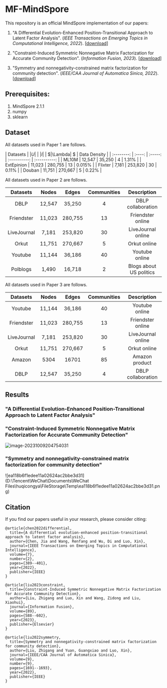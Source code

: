 # MF-MindSpore

This repository is an official MindSpore implementation of our papers:

1.  "A Differential Evolution-Enhanced Position-Transitional Approach to Latent Factor Analysis". (*IEEE Transactions on Emerging Topics in Computational Intelligence, 2022*). [[download](https://ieeexplore.ieee.org/abstract/document/9839514)]
2. "Constraint-Induced Symmetric Nonnegative Matrix Factorization for  Accurate Community Detection". (*Information Fusion, 2023*). [[download](https://www.sciencedirect.com/science/article/abs/pii/S1566253522001300)]

3. "Symmetry and nonnegativity-constrained matrix factorization for community detection". (*IEEE/CAA Journal of Automatica Sinica, 2022*). [[download](https://ieeexplore.ieee.org/abstract/document/9865020)]


## Prerequisites:

1. MindSpore 2.1.1
2. numpy
3. sklearn


## Dataset

All datasets used in Paper 1 are follows.

|  Datasets  | $|U|$  |  $|I|$  | $|\Lambda| $ | Data Density |
| :--------: | :----: | :-----: | :----------: | :----------: |
|   ML10M    | 12,547 | 35,250  |      4       |    1.31%     |
| ExtEpinion | 11,023 | 280,755 |      13      |    0.015%    |
|  Flixter   | 7,181  | 253,820 |      30      |    0.11%     |
|   Douban   | 11,751 | 270,667 |      5       |    0.22%     |

All datasets used in Paper 2 are follows.

|  Datasets   | Nodes  |  Edges  | Communities |       Description       |
| :---------: | :----: | :-----: | :---------: | :---------------------: |
|    DBLP     | 12,547 | 35,250  |      4      |   DBLP collaboration    |
| Friendster  | 11,023 | 280,755 |     13      |    Friendster online    |
| LiveJournal | 7,181  | 253,820 |     30      |   LiveJournal online    |
|    Orkut    | 11,751 | 270,667 |      5      |      Orkut online       |
|   Youtube   | 11,144 | 36,186  |     40      |     Youtube online      |
|  Polblogs   | 1,490  | 16,718  |      2      | Blogs about US politics |

All datasets used in Paper 3 are follows.

|  Datasets   | Nodes  |  Edges  | Communities |    Description     |
| :---------: | :----: | :-----: | :---------: | :----------------: |
|   Youtube   | 11,144 | 36,186  |     40      |   Youtube online   |
| Friendster  | 11,023 | 280,755 |     13      | Friendster online  |
| LiveJournal | 7,181  | 253,820 |     30      | LiveJournal online |
|    Orkut    | 11,751 | 270,667 |      5      |    Orkut online    |
|   Amazon    |  5304  |  16701  |     85      |   Amazon product   |
|    DBLP     | 12,547 | 35,250  |      4      | DBLP collaboration |

## Results

### "A Differential Evolution-Enhanced Position-Transitional Approach to Latent Factor Analysis"



### "Constraint-Induced Symmetric Nonnegative Matrix Factorization for  Accurate Community Detection"

![image-20231009204754031](C:\Users\hu\AppData\Roaming\Typora\typora-user-images\image-20231009204754031.png)

### "Symmetry and nonnegativity-constrained matrix factorization for community detection"

![ea118b6f1edee11a02624ac2bbe3d31](D:\Tencent\WeChat\Documents\WeChat Files\huqicongya\FileStorage\Temp\ea118b6f1edee11a02624ac2bbe3d31.png)



## Citation

If you find our papers useful in your research, please consider citing:

```
@article{chen2022differential,
  title={A differential evolution-enhanced position-transitional approach to latent factor analysis},
  author={Chen, Jia and Wang, Renfang and Wu, Di and Luo, Xin},
  journal={IEEE Transactions on Emerging Topics in Computational Intelligence},
  volume={7},
  number={2},
  pages={389--401},
  year={2022},
  publisher={IEEE}
}

@article{liu2023constraint,
  title={Constraint-Induced Symmetric Nonnegative Matrix Factorization for Accurate Community Detection},
  author={Liu, Zhigang and Luo, Xin and Wang, Zidong and Liu, Xiaohui},
  journal={Information Fusion},
  volume={89},
  pages={588--602},
  year={2023},
  publisher={Elsevier}
}

@article{liu2022symmetry,
  title={Symmetry and nonnegativity-constrained matrix factorization for community detection},
  author={Liu, Zhigang and Yuan, Guangxiao and Luo, Xin},
  journal={IEEE/CAA Journal of Automatica Sinica},
  volume={9},
  number={9},
  pages={1691--1693},
  year={2022},
  publisher={IEEE}
}
```

## 
